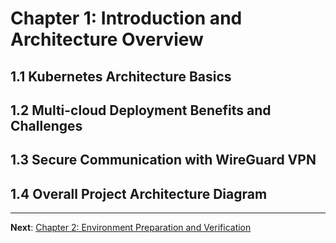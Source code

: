 # Chapter 1: Introduction and Architecture Overview

## 1.1 Kubernetes Architecture Basics

## 1.2 Multi-cloud Deployment Benefits and Challenges

## 1.3 Secure Communication with WireGuard VPN

## 1.4 Overall Project Architecture Diagram

---

**Next**: [Chapter 2: Environment Preparation and Verification](0200-Chapter_2-Environment_Preparation_and_Verification.md)

